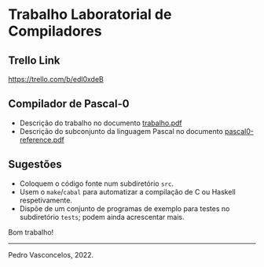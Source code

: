 
# Trabalho Laboratorial de Compiladores

## Trello Link
https://trello.com/b/edl0xdeB

## Compilador de Pascal-0

* Descrição do trabalho no documento [trabalho.pdf](./data/trabalho.pdf)
* Descrição do subconjunto da linguagem Pascal no documento
  [pascal0-reference.pdf](./data/pascal0-reference.pdf)

## Sugestões

* Coloquem o código fonte num subdiretório  `src`.
* Usem o `make`/`cabal` para automatizar a compilação de C ou Haskell
  respetivamente.
* Dispõe de um conjunto de programas de exemplo para testes no
  subdiretório `tests`; podem ainda acrescentar mais.

Bom trabalho!

----
Pedro Vasconcelos, 2022.
